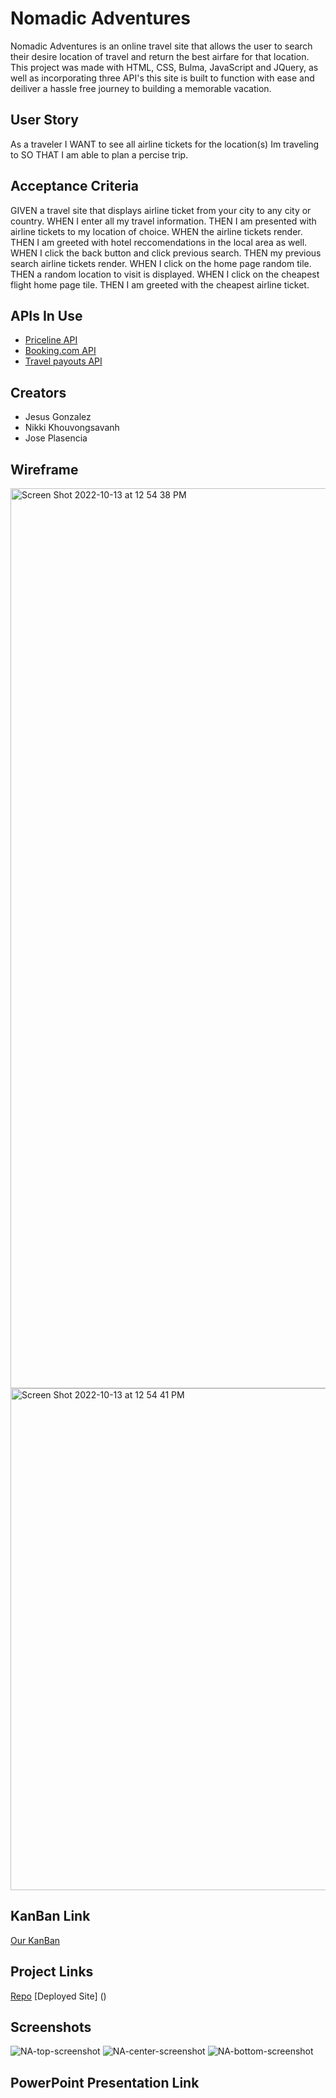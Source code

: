 # Nomadic Adventures
Nomadic Adventures is an online travel site that allows the user to search their desire location of travel and return the best airfare for that location.
This project was made with HTML, CSS, Bulma, JavaScript and JQuery, as well as incorporating three API's this site is built to function with ease and deiliver a hassle free journey to building a memorable vacation.

## User Story
As a traveler I WANT to see all airline tickets for the location(s) Im traveling to SO THAT I am able to plan a percise trip.

## Acceptance Criteria
GIVEN a travel site that displays airline ticket from your city to any city or country.
WHEN I enter all my travel information.
THEN I am presented with airline tickets to my location of choice.
WHEN the airline tickets render.
THEN I am greeted with hotel reccomendations in the local area as well.
WHEN I click the back button and click previous search.
THEN my previous search airline tickets render.
WHEN I click on the home page random tile.
THEN a random location to visit is displayed.
WHEN I click on the cheapest flight home page tile.
THEN I am greeted with the cheapest airline ticket.

## APIs In Use
- [Priceline API](https://rapidapi.com/tipsters/api/priceline-com-provider/)
- [Booking.com API](https://rapidapi.com/tipsters/api/booking-com/)
- [Travel payouts API](https://travelpayouts-travelpayouts-flight-data-v1.p.rapidapi.com)

## Creators
- Jesus Gonzalez
- Nikki Khouvongsavanh
- Jose Plasencia

## Wireframe
<img width="1440" alt="Screen Shot 2022-10-13 at 12 54 38 PM" src="https://user-images.githubusercontent.com/98119774/196681012-2728db8a-0e35-47f5-9cad-b65d2d8c2e44.png">


<img width="803" alt="Screen Shot 2022-10-13 at 12 54 41 PM" src="https://user-images.githubusercontent.com/98119774/196681043-49096890-8428-4404-9bd5-bc832c358267.png">

## KanBan Link 
[Our KanBan](https://github.com/users/JesusGonzalez05/projects/1)

## Project Links
[Repo](https://github.com/JesusGonzalez05/Boolean-hooligans)
[Deployed Site] ()

## Screenshots
![NA-top-screenshot](https://user-images.githubusercontent.com/98119774/196731305-5cbb5ff9-fae8-48fc-ba0a-6a3441d0a7ca.jpg)
![NA-center-screenshot](https://user-images.githubusercontent.com/98119774/196731354-ab9c68d2-6e5a-4dd8-b2c5-e707c0c94797.jpg)
![NA-bottom-screenshot](https://user-images.githubusercontent.com/98119774/196731418-4c915545-5b68-43f0-84b4-6c935af959ed.jpg)

## PowerPoint Presentation Link

